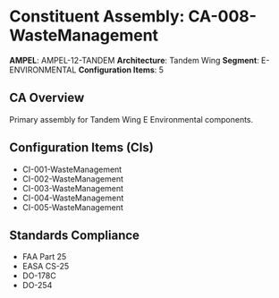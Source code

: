 # Constituent Assembly: CA-008-WasteManagement

**AMPEL**: AMPEL-12-TANDEM
**Architecture**: Tandem Wing
**Segment**: E-ENVIRONMENTAL
**Configuration Items**: 5

## CA Overview
Primary assembly for Tandem Wing E Environmental components.

## Configuration Items (CIs)
- CI-001-WasteManagement
- CI-002-WasteManagement
- CI-003-WasteManagement
- CI-004-WasteManagement
- CI-005-WasteManagement

## Standards Compliance
- FAA Part 25
- EASA CS-25
- DO-178C
- DO-254
